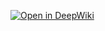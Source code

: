 [![Open in DeepWiki](https://img.shields.io/badge/Open%20in-DeepWiki-blue?logo=book&logoColor=white)](https://app.devin.ai/wiki/MK040412/RDT-1B-Ablation#1)
